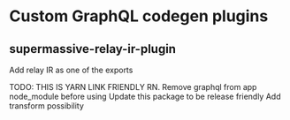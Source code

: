 # Custom GraphQL codegen plugins

## supermassive-relay-ir-plugin

Add relay IR as one of the exports

TODO: THIS IS YARN LINK FRIENDLY RN.
Remove graphql from app node_module before using
Update this package to be release friendly
Add transform possibility
